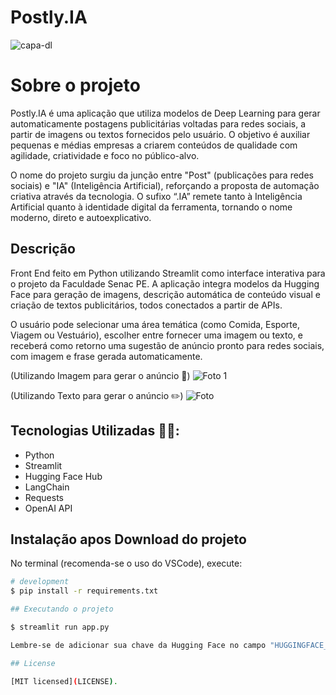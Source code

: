 # Postly.IA

![capa-dl](https://github.com/user-attachments/assets/4ac2d3b0-b344-4e57-89a2-7e1a81472437)

# Sobre o projeto

Postly.IA é uma aplicação que utiliza modelos de Deep Learning para gerar automaticamente postagens publicitárias voltadas para redes sociais, a partir de imagens ou textos fornecidos pelo usuário. O objetivo é auxiliar pequenas e médias empresas a criarem conteúdos de qualidade com agilidade, criatividade e foco no público-alvo.

O nome do projeto surgiu da junção entre "Post" (publicações para redes sociais) e "IA" (Inteligência Artificial), reforçando a proposta de automação criativa através da tecnologia. O sufixo “.IA” remete tanto à Inteligência Artificial quanto à identidade digital da ferramenta, tornando o nome moderno, direto e autoexplicativo.

## Descrição
Front End feito em Python utilizando Streamlit como interface interativa para o projeto da Faculdade Senac PE.
A aplicação integra modelos da Hugging Face para geração de imagens, descrição automática de conteúdo visual e criação de textos publicitários, todos conectados a partir de APIs.

O usuário pode selecionar uma área temática (como Comida, Esporte, Viagem ou Vestuário), escolher entre fornecer uma imagem ou texto, e receberá como retorno uma sugestão de anúncio pronto para redes sociais, com imagem e frase gerada automaticamente.

(Utilizando Imagem para gerar o anúncio 📢)
![Foto 1](https://github.com/user-attachments/assets/dc98f374-8961-48d4-84a6-69dfc3f96a11)


(Utilizando Texto para gerar o anúncio ✏️)
![Foto](https://github.com/user-attachments/assets/7949c6ce-dfd3-4fbc-b309-210e85e71380)



## Tecnologias Utilizadas 👨‍💻:
 - Python
 - Streamlit
 - Hugging Face Hub
 - LangChain
 - Requests
 - OpenAI API

## Instalação apos Download do projeto
No terminal (recomenda-se o uso do VSCode), execute:

```bash
# development
$ pip install -r requirements.txt

## Executando o projeto

$ streamlit run app.py

Lembre-se de adicionar sua chave da Hugging Face no campo "HUGGINGFACE_API_KEY".

## License

[MIT licensed](LICENSE).
